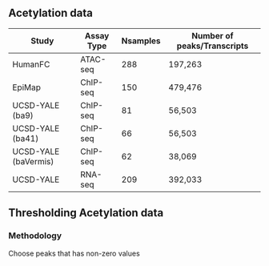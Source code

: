 ## Acetylation data

| Study | Assay Type | Nsamples | Number of peaks/Transcripts |
| --- | --- | --- | --- |
| HumanFC | ATAC-seq | 288 | 197,263 |
| EpiMap | ChIP-seq | 150 | 479,476 |
| UCSD-YALE (ba9) | ChIP-seq | 81 | 56,503 |
| UCSD-YALE (ba41) | ChIP-seq | 66 | 56,503 |
| UCSD-YALE (baVermis) | ChIP-seq | 62 | 38,069 |
| UCSD-YALE | RNA-seq | 209 | 392,033 |

## Thresholding Acetylation data
### Methodology
Choose peaks that has non-zero values 
